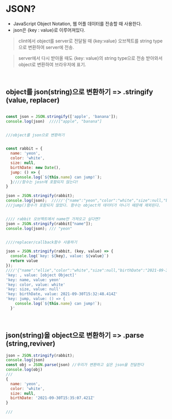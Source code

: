 # JSON?
- JavaScript Object Notation, 웹 어플 데이터를 전송할 때 사용한다. 
- json은 {key : value}로 이루어져있다. 

>clint에서 object를 server로 전달될 때 {key:value} 오브젝트를 string type으로 변환하여 server에 전송.

>server에서 다시 받아올 때도 {key: value}의 string type으로 전송 받아와서 object로 변환하여 브라우저에 표기. 


<br>


## object를 json(string)으로 변환하기 => .stringify (value, replacer)

```js

const json = JSON.stringify(['apple', 'banana']);
console.log(json)  ////["apple", "banana"]


///object를 json으로 변환하기


const rabbit = {
  name: 'yeon',
  color: 'white', 
  size: null,
  birthDate: new Date(),
  jump: () => {
    console.log(`${this.name} can jump!`);
  }////함수는 josn에 포함되지 않는다!
}

json = JSON.stringify(rabbit);
console.log(json);  /////'{"name":"yeon","color":"white","size":null,"birthDate":"2021-09-30T14:55:05.057Z"}'
///jump()함수가 포함되지 않았다. 함수는 object의 데이터가 아니기 때문에 제외된다. 


//// rabbit 오브젝트에서 name만 가져오고 싶다면?
json = JSON.stringify(rabbit["name"]); 
console.log(json); /// "yeon"


////replacer/callback함수 사용하기

json = JSON.stringify(rabbit, (key, value) => {
  console.log(`key: ${key}, value: ${value}`)
  return value
});
////'{"name":"ellie","color":"white","size":null,"birthDate":"2021-09-30T15:32:48.414Z"}'
'key: , value: [object Object]'
'key: name, value: yeon'
'key: color, value: white'
'key: size, value: null'
'key: birthDate, value: 2021-09-30T15:32:48.414Z'
'key: jump, value: () => {
    console.log(`${this.name} can jump!`);
  }'

```


<br>

## json(string)을 object으로 변환하기 => .parse (string,reviver)

```js
json = JSON.stringify(rabbit);
console.log(json)
const obj = JSON.parse(json) //우리가 변환하고 싶은 json을 전달한다
console.log(obj)
///
{
  name: 'yeon',
  color: 'white',
  size: null,
  birthDate: '2021-09-30T15:35:07.421Z'
}

///

```
